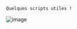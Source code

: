     Quelques scripts utiles !

![image](https://github.com/user-attachments/assets/269fd213-d985-4092-8e3c-f50ed2d419f2)

